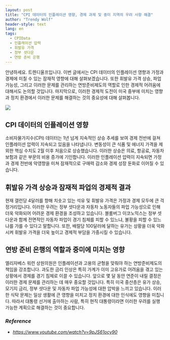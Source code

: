 ```yaml
---
layout: post
title: "CPI 데이터의 인플레이션 영향, 경제 과제 및 중미 지역의 우려 사항 해결"
author: "Trendy Wolf"
header-style: text
lang: en
tags:
  - CPIData
  - 인플레이션 압력
  - 휘발유 가격
  - 정부 셧다운
  - 연방 준비 은행
---
```


안녕하세요. 트렌디울프입니다. 이번 글에서는 CPI 데이터의 인플레이션 영향과 가정과 경제에 미칠 수 있는 잠재적 영향에 대해 살펴보겠습니다. 또한 휘발유 가격 상승, 파업 가능성, 그리고 이러한 문제를 관리하는 연방준비제도의 역할로 인한 경제적 어려움에 대해서도 논의할 것입니다. 마지막으로, 이러한 경제적 도전이 미국 중부에 미치는 영향과 정치 환경에서 이러한 문제를 해결하는 것의 중요성에 대해 살펴봅니다.

<img
    src="https://i.ytimg.com/vi/9pJS61ocy90/hqdefault.jpg"
/>


## CPI 데이터의 인플레이션 영향
소비자물가지수(CPI) 데이터는 1년 넘게 지속적인 상승 추세를 보여 경제 전반에 걸쳐 인플레이션 압력이 지속되고 있음을 나타냅니다. 변동성이 큰 식품 및 에너지 가격을 제외한 핵심 수치도 2월 이후 처음으로 상승했습니다. 이러한 상승은 의료, 항공료, 자동차 보험과 같은 부문의 비용 증가에 기인합니다. 이러한 인플레이션 압력이 지속되면 가정과 경제 전반에 악영향을 미쳐 잠재적으로 구매력 감소와 경제 성장 둔화로 이어질 수 있습니다.

## 휘발유 가격 상승과 잠재적 파업의 경제적 결과
현재 갤런당 4달러를 향해 치솟고 있는 석유 및 휘발유 가격은 가정과 경제 모두에 큰 걱정거리입니다. 이러한 우려는 정부 셧다운과 자동차 노동자들의 파업 가능성으로 인해 더욱 악화되어 어려운 경제 환경을 조성하고 있습니다. 블룸버그 이코노믹스는 정부 셧다운과 함께 전면적인 자동차 파업이 경기 침체를 피할 수 있느냐, 불황을 피할 수 있느냐를 가를 수 있다고 말합니다. 또한, 배럴당 100달러에 달하는 유가는 상황을 더욱 악화시켜 휘발유 가격을 더욱 높이고 경제적 부담을 가중시킬 수 있습니다.

## 연방 준비 은행의 역할과 중미에 미치는 영향
엘리자베스 워런 상원의원은 인플레이션과 고용의 균형을 맞춰야 하는 연방준비제도의 책임을 강조합니다. 과도한 금리 인상은 특히 가계가 이미 고유가로 어려움을 겪고 있는 상황에서 경제를 경기 침체로 이끌 수 있습니다. 앞으로 몇 달 동안 연준이 내릴 결정은 이러한 경제 문제를 관리하는 데 매우 중요할 것입니다. 특히 미국 중산층은 유가 상승, 모기지 금리, 정부 셧다운 및 자동차 파업 가능성에 대한 압박을 느끼고 있습니다. 이러한 식탁 문제는 일상 생활에 큰 영향을 미치고 정치 환경에 대한 인식에도 영향을 미칩니다. 따라서 대통령 선거에 출마하는 사람, 특히 현직 대통령이라면 이러한 우려를 실행 가능한 계획으로 해결하는 것이 중요합니다.


### _Reference_
- _https://www.youtube.com/watch?v=9pJS61ocy90_

